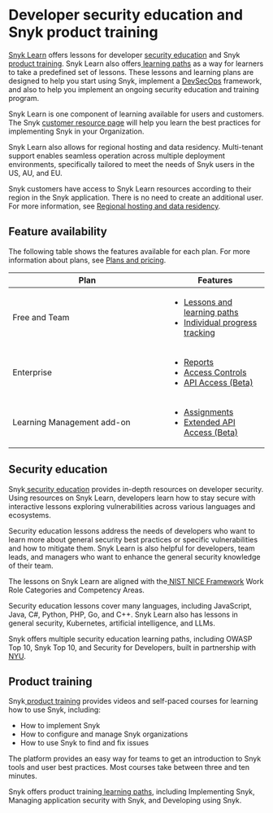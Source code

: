 # Developer security education and Snyk product training

[Snyk Learn](https://learn.snyk.io) offers lessons for developer [security education](./#security-education) and Snyk [product training](./#product-training). Snyk Learn also offers[ learning paths](https://learn.snyk.io/catalog/?format=learning_path\&type=security-education) as a way for learners to take a predefined set of lessons. These lessons and learning plans are designed to help you start using Snyk, implement a [DevSecOps](../getting-started/glossary.md#devsecops) framework, and also to help you implement an ongoing security education and training program.

Snyk Learn is one component of learning available for users and customers. The Snyk [customer resource page](https://snyk.io/customer-resources/) will help you learn the best practices for implementing Snyk in your Organization.

Snyk Learn also allows for regional hosting and data residency. Multi-tenant support enables seamless operation across multiple deployment environments, specifically tailored to meet the needs of Snyk users in the US, AU, and EU.

Snyk customers have access to Snyk Learn resources according to their region in the Snyk application. There is no need to create an additional user. For more information, see [Regional hosting and data residency](../working-with-snyk/regional-hosting-and-data-residency.md).

## Feature availability

The following table shows the features available for each plan. For more information about plans, see [Plans and pricing](https://snyk.io/plans/).

<table><thead><tr><th width="294">Plan</th><th>Features</th></tr></thead><tbody><tr><td>Free and Team</td><td><ul><li><a href="your-learning/">Lessons and learning paths</a></li><li><a href="your-learning/">Individual progress tracking</a></li></ul></td></tr><tr><td>Enterprise</td><td><ul><li><a href="snyk-learn-reports.md">Reports</a></li><li><a href="snyk-learn-access-controls.md">Access Controls</a></li><li><a href="snyk-learn-api.md">API Access (Beta)</a></li></ul></td></tr><tr><td>Learning Management add-on</td><td><ul><li><a href="snyk-learn-assignments.md">Assignments</a></li><li><a href="snyk-learn-api.md">Extended API Access (Beta)</a></li></ul></td></tr></tbody></table>

## Security education

Snyk[ security education](https://learn.snyk.io/catalog/?type=security-education) provides in-depth resources on developer security. Using resources on Snyk Learn, developers learn how to stay secure with interactive lessons exploring vulnerabilities across various languages and ecosystems.

Security education lessons address the needs of developers who want to learn more about general security best practices or specific vulnerabilities and how to mitigate them. Snyk Learn is also helpful for developers, team leads, and managers who want to enhance the general security knowledge of their team.

The lessons on Snyk Learn are aligned with the[ NIST NICE Framework](https://www.nist.gov/itl/applied-cybersecurity/nice) Work Role Categories and Competency Areas.

Security education lessons cover many languages, including JavaScript, Java, C#, Python, PHP, Go, and C++. Snyk Learn also has lessons in general security, Kubernetes, artificial intelligence, and LLMs.

Snyk offers multiple security education learning paths, including OWASP Top 10, Snyk Top 10, and Security for Developers, built in partnership with [NYU](https://engineering.nyu.edu/academics/programs/cybersecurity-ms-online/nyu-cyber-fellows/badges/snyk).

## Product training

Snyk[ product training](https://learn.snyk.io/catalog/?type=product-training) provides videos and self-paced courses for learning how to use Snyk, including:

* How to implement Snyk
* How to configure and manage Snyk organizations
* How to use Snyk to find and fix issues

The platform provides an easy way for teams to get an introduction to Snyk tools and user best practices. Most courses take between three and ten minutes.

Snyk offers product training[ learning paths](https://learn.snyk.io/catalog/?type=product-training\&format=learning_path), including Implementing Snyk, Managing application security with Snyk, and Developing using Snyk.
